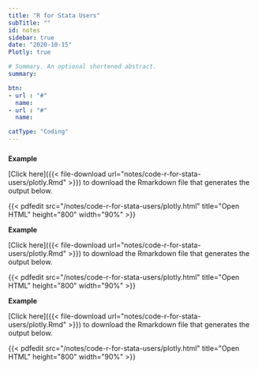 ```yaml
---
title: "R for Stata Users"
subTitle: ""
id: notes
sidebar: true
date: "2020-10-15"
Plotly: true

# Summary. An optional shortened abstract.
summary: 

btn:
- url : "#"
  name: 
- url : "#"
  name: 

catType: "Coding"
---
```


### 

**Example**

[Click here]({{< file-download url="notes/code-r-for-stata-users/plotly.Rmd" >}}) to download the Rmarkdown file that generates the output below.


{{< pdfedit src="/notes/code-r-for-stata-users/plotly.html" title="Open HTML" height="800" width="90%"  >}}


**Example**

[Click here]({{< file-download url="notes/code-r-for-stata-users/plotly.Rmd" >}}) to download the Rmarkdown file that generates the output below.


{{< pdfedit src="/notes/code-r-for-stata-users/plotly.html" title="Open HTML" height="800" width="90%"  >}}


 
**Example**

[Click here]({{< file-download url="notes/code-r-for-stata-users/plotly.Rmd" >}}) to download the Rmarkdown file that generates the output below.


{{< pdfedit src="/notes/code-r-for-stata-users/plotly.html" title="Open HTML" height="800" width="90%"  >}}

